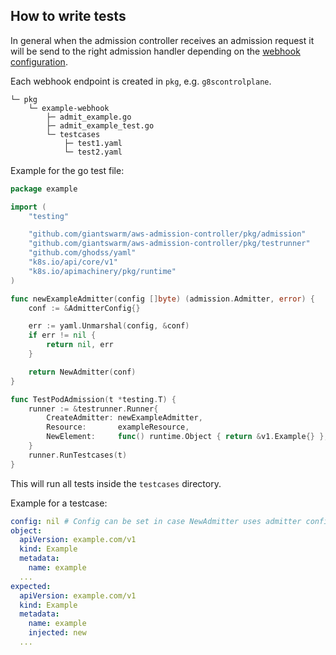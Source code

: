 ## How to write tests

In general when the admission controller receives an admission request it will be send to the right admission handler depending on the [webhook configuration](../helm/aws-admission-controller/templates/webhook.yaml).

Each webhook endpoint is created in `pkg`, e.g. `g8scontrolplane`.

```
└─ pkg
    └─ example-webhook
        ├─ admit_example.go
        ├─ admit_example_test.go
        └─ testcases
            ├─ test1.yaml
            └─ test2.yaml
```

Example for the go test file:

```go
package example

import (
	"testing"

	"github.com/giantswarm/aws-admission-controller/pkg/admission"
	"github.com/giantswarm/aws-admission-controller/pkg/testrunner"
	"github.com/ghodss/yaml"
	"k8s.io/api/core/v1"
	"k8s.io/apimachinery/pkg/runtime"
)

func newExampleAdmitter(config []byte) (admission.Admitter, error) {
	conf := &AdmitterConfig{}

	err := yaml.Unmarshal(config, &conf)
	if err != nil {
		return nil, err
	}

	return NewAdmitter(conf)
}

func TestPodAdmission(t *testing.T) {
	runner := &testrunner.Runner{
		CreateAdmitter: newExampleAdmitter,
		Resource:       exampleResource,
		NewElement:     func() runtime.Object { return &v1.Example{} },
	}
	runner.RunTestcases(t)
}
```

This will run all tests inside the `testcases` directory.

Example for a testcase:

```yaml
config: nil # Config can be set in case NewAdmitter uses admitter config
object:
  apiVersion: example.com/v1
  kind: Example
  metadata:
    name: example
  ...
expected:
  apiVersion: example.com/v1
  kind: Example
  metadata:
    name: example
    injected: new
  ...
```
